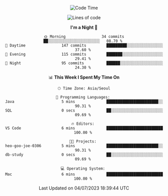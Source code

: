 <div align=center>
 
<!--START_SECTION:waka-->
![Code Time](http://img.shields.io/badge/Code%20Time-74%20hrs%2021%20mins-blue)

![Lines of code](https://img.shields.io/badge/From%20Hello%20World%20I%27ve%20Written-2.9%20million%20lines%20of%20code-blue)

**I'm a Night 🦉** 

```text
🌞 Morning                34 commits          ██░░░░░░░░░░░░░░░░░░░░░░░   08.70 % 
🌆 Daytime                147 commits         █████████░░░░░░░░░░░░░░░░   37.60 % 
🌃 Evening                115 commits         ███████░░░░░░░░░░░░░░░░░░   29.41 % 
🌙 Night                  95 commits          ██████░░░░░░░░░░░░░░░░░░░   24.30 % 
```


📊 **This Week I Spent My Time On** 

```text
🕑︎ Time Zone: Asia/Seoul

💬 Programming Languages: 
Java                     5 mins              ███████████████████████░░   90.31 % 
SQL                      0 secs              ██░░░░░░░░░░░░░░░░░░░░░░░   09.69 % 

🔥 Editors: 
VS Code                  6 mins              █████████████████████████   100.00 % 

🐱‍💻 Projects: 
heo-goo-joe-0306         5 mins              ███████████████████████░░   90.31 % 
db-study                 0 secs              ██░░░░░░░░░░░░░░░░░░░░░░░   09.69 % 

💻 Operating System: 
Mac                      6 mins              █████████████████████████   100.00 % 
```


 Last Updated on 04/07/2023 18:39:44 UTC
<!--END_SECTION:waka-->
 </div>
